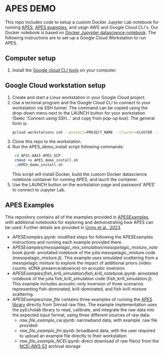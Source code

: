 # APES DEMO
This repo includes code to setup a custom Docker Jupyter Lab notebook for running [APES](https://github.com/ElOceanografo/ProbabilisticEchoInversion.jl), [APES examples](https://github.com/ElOceanografo/APESExamples), and usign AWS and Google Cloud CLI's. 
Our Docker notebook is based on [Docker Jupypter datascience-notebook](https://quay.io/repository/jupyter/datascience-notebook).
The following instructions are to set-up a Google Cloud Workstation to run APES.

## Computer setup
1. Install the [Google cloud CLI tools](https://cloud.google.com/sdk/docs/install) on your computer.

## Google Cloud workstation setup
1. Create and start a Linux workstation in your Google Cloud project.
2. Use a terminal program and the Google Cloud CLI to connect to your workstation via SSH tunnel. The command can be copied using the drop-down menu next to the LAUNCH button for your workstation (Selec 'Connect using SSH...' and copy from pop-up box). The general form is:
   ```bash
   gcloud workstations ssh --project=PROJECT_NAME --cluster=CLUSTER --config=OS_CONFIG --region=REGION WORKSTATION_NAME
   ```
3. Clone this repo to the workstation.
4. Run the APES_demo_install script following commands:
   ```bash
    cd AFSC-AASI-APES_GCP 
    chmod +x APES_demo_install.sh 
    ./APES_demo_install.sh
    ```
   This script will install Docker, build the custom Docker datascience notebook container for running APES, and lauch the container.
5. Use the LAUNCH button on the workstation page and password 'APES' to connect to Jupyter Lab.

## APES Examples
This repository contains all of the examples provided in [APESExamples](https://github.com/ElOceanografo/APESExamples), with additional notebooks for exploring and demonstrating how APES can be used. Further details are provided in [Urmy et al., 2023](https://doi.org/10.1093/icesjms/fsad102).
- *APESExamples.ipynb*: modified steps for following the APESExamples instructions and running each example provided there.
- *APESExamples/mesopelagic_mix_simulation/mesopelagic_mixture_notebook.ipynb*: annotated notebook of the julia mesopelagic_mixture code (mesopelagic_mixture.jl). This example uses simulated scattering from a mesopelagic mixture to explore the impact of additional priors (video counts, eDNA presence/absence) on acoustic inversion.
- *APESExamples/fish_krill_simulation/fish_krill_notebook.ipynb*: annotated notebook of the julia fish_krill_simulation code (fish_krill_simulation.jl). This example includes acoustic-only inversion of three scenarios representing fish-dominated, krill-dominated, and fish-krill mixture scattering.
- *APESExamples/raw_file* contains three examples of running the [APES library](https://github.com/ElOceanografo/ProbabilisticEchoInversion.jl) directly from Simrad raw files. The example implementation uses the pyEcholab library to read, calibrate, and integrate the raw data into the expected input format, using three different sources of raw data:
   - *raw_file_example_cw.ipynb*: narrowband data, with example .raw file provided
   - *raw_file_example_fm.ipynb*: broadband data, with the user required to upload an example file directly to their workstation
   - *raw_file_example_NCEI.ipynb*: direct download of raw file(s) from the [NCEI AWS S3](https://noaa-wcsd-pds.s3.amazonaws.com/index.html) archival storage
